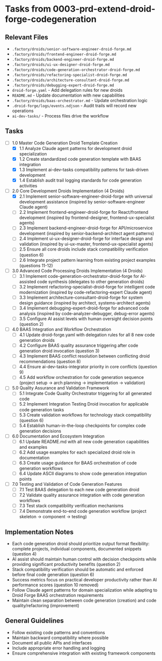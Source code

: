 # Tasks from 0003-prd-extend-droid-forge-codegeneration

## Relevant Files

- `.factory/droids/senior-software-engineer-droid-forge.md`
- `.factory/droids/frontend-engineer-droid-forge.md`
- `.factory/droids/backend-engineer-droid-forge.md`
- `.factory/droids/ui-ux-designer-droid-forge.md`
- `.factory/droids/code-generation-orchestrator-droid-forge.md`
- `.factory/droids/refactoring-specialist-droid-forge.md`
- `.factory/droids/architecture-consultant-droid-forge.md`
- `.factory/droids/debugging-expert-droid-forge.md`
- `droid-forge.yaml` - Add delegation rules for new droids
- `README.md` - Update documentation with new capabilities
- `.factory/droids/baas-orchestrator.md` - Update orchestration logic
- `.droid-forge/logs/events.ndjson` - Audit trails will record new operations
- `ai-dev-tasks/` - Process files drive the workflow

## Tasks

- [ ] 1.0 Master Code Generation Droid Template Creation
  - [x] 1.1 Analyze Claude agent patterns for development droid specialization
  - [x] 1.2 Create standardized code generation template with BAAS integration
  - [x] 1.3 Implement ai-dev-tasks compatibility patterns for task-driven development
  - [x] 1.4 Establish audit trail logging standards for code generation activities

- [ ] 2.0 Core Development Droids Implementation (4 Droids)
  - [x] 2.1 Implement senior-software-engineer-droid-forge with universal development assistance (inspired by senior-software-engineer Claude agent)
  - [ ] 2.2 Implement frontend-engineer-droid-forge for React/frontend development (inspired by frontend-designer, frontend-ux-specialist agents)
  - [ ] 2.3 Implement backend-engineer-droid-forge for API/microservice development (inspired by senior-backend-architect agent patterns)
  - [ ] 2.4 Implement ui-ux-designer-droid-forge for interface design and validation (inspired by ui-ux-master, frontend-ux-specialist agents)
  - [ ] 2.5 Ensure all core droids include stack compatibility verification (question 6)
  - [ ] 2.6 Integrate project pattern learning from existing project examples (questions 11-12)

- [ ] 3.0 Advanced Code Processing Droids Implementation (4 Droids)
  - [ ] 3.1 Implement code-generation-orchestrator-droid-forge for AI-assisted code synthesis (delegates to other generation droids)
  - [ ] 3.2 Implement refactoring-specialist-droid-forge for intelligent code modernization (inspired by code-refactoring-expert Claude agent)
  - [ ] 3.3 Implement architecture-consultant-droid-forge for system design guidance (inspired by architect, systems-architect agents)
  - [ ] 3.4 Implement debugging-expert-droid-forge for advanced code analysis (inspired by code-analyzer-debugger, debug-error agents)
  - [ ] 3.5 Configure AI assist levels with human oversight decision points (question 2)

- [ ] 4.0 BAAS Integration and Workflow Orchestration
  - [ ] 4.1 Update droid-forge.yaml with delegation rules for all 8 new code generation droids
  - [ ] 4.2 Configure BAAS quality assurance triggering after code generation droid invocation (question 3)
  - [ ] 4.3 Implement BAAS conflict resolution between conflicting droid recommendations (question 8)
  - [ ] 4.4 Ensure ai-dev-tasks-integrator priority in core conflicts (question 9)
  - [ ] 4.5 Add workflow orchestration for code generation sequence (project setup → arch planning → implementation → validation)

- [ ] 5.0 Quality Assurance and Validation Framework
  - [ ] 5.1 Integrate Code Quality Orchestrator triggering for all generated code
  - [ ] 5.2 Implement Integration Testing Droid invocation for applicable code generation tasks
  - [ ] 5.3 Create validation workflows for technology stack compatibility (question 6)
  - [ ] 5.4 Establish human-in-the-loop checkpoints for complex code generation decisions

- [ ] 6.0 Documentation and Ecosystem Integration
  - [ ] 6.1 Update README.md with all new code generation capabilities and examples
  - [ ] 6.2 Add usage examples for each specialized droid role in documentation
  - [ ] 6.3 Create usage guidance for BAAS orchestration of code generation workflows
  - [ ] 6.4 Update ASCII diagrams to show code generation integration points

- [ ] 7.0 Testing and Validation of Code Generation Features
  - [ ] 7.1 Test BAAS delegation to each new code generation droid
  - [ ] 7.2 Validate quality assurance integration with code generation workflows
  - [ ] 7.3 Test stack compatibility verification mechanisms
  - [ ] 7.4 Demonstrate end-to-end code generation workflow (project skeleton → component → testing)

## Implementation Notes

- Each code generation droid should prioritize output format flexibility: complete projects, individual components, documented snippets (question 4)
- AI assist should maintain human control with decision checkpoints while providing significant productivity benefits (question 2)
- Stack compatibility verification should be automatic and enforced before final code generation (question 6)
- Success metrics focus on practical developer productivity rather than AI performance scores (question 10 removed)
- Follow Claude agent patterns for domain specialization while adapting to Droid Forge BAAS orchestration requirements
- Maintain clean separation between code generation (creation) and code quality/refactoring (improvement)

## General Guidelines

- Follow existing code patterns and conventions
- Maintain backward compatibility where possible
- Document all public APIs and interfaces
- Include appropriate error handling and logging
- Ensure comprehensive integration with existing framework components

